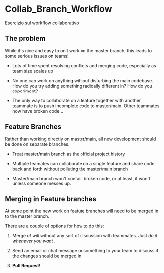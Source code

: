 # Collab_Branch_Workflow

Esercizio sul workflow collaborativo

## The problem

While it's nice and easy to onlt work on the master branch, this leads to some serious issues on teams!

* Lots of time spent resolving conflicts and merging code, especially as team size scales up

* No one can work on anything without disturbing the main codebase. How do you try adding something radically different in? How do you experiment?

* The only way to collaborate on a feature together with another teammate is to push incomplete code to master/main. Other teammates now have broken code...

## Feature Branches

Rather than working directly on master/main, all new development should be done on separate branches.

* Treat master/main branch as the official project history

* Multiple teamates can collaborate on a single feature and share code back and forth without polluting the master/main branch

* Master/main branch won't contain broken code, or at least, it won't unless someone messes up.

## Merging in Feature branches

At some point the new work on feature branches will need to be merged in to the master branch.

There are a couple of options for how to do this:

1. Merge _at will_ without any sort of discussion with teammates. Just _do it whenever you want_ .

2. Send an email or chat message or something to your team to discuss if the changes should be merged in.

3. **Pull Request!**
